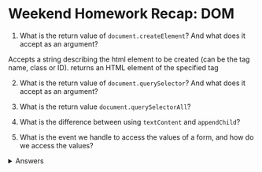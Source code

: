 # Weekend Homework Recap: DOM

1. What is the return value of `document.createElement`? And what does it accept as an argument?

Accepts a string describing the html element to be created (can be the tag name, class or ID). returns an HTML element of the specified tag

2. What is the return value of `document.querySelector`? And what does it accept as an argument?



3. What is the return value `document.querySelectorAll`?

4. What is the difference between using `textContent` and `appendChild`?

5. What is the event we handle to access the values of a form, and how do we access the values?

<details>
<summary>Answers</summary>

1. The return value of `document.createElement` is a DOM element. It will return the DOM element specified by the argument we pass to it as a string. For example, to create an h1 element, we would call `document.createElement('h1')`.

2. The return value of `document.querySelector` is a DOM element. We can access DOM elements by passing in an identifier as a string. For example if we want to access an element with the ID 'reading-list' we could call `document.querySelector('#reading-list')`. We can also be more specific and include with the elements tag. For example if we were accessing an unordered list with an ID of `reading-list` we could call `document.querySelector('ul#read-list')`.

3. The return value of `document.querySelectorAll` is an array of DOM elements. It accesses all the elements that matches the identifier. For example, `document.querySelectorAll('.list-item')` would get all the elements with the class 'list-item'.

4. `textContent` allows us to set the text on an element and will over-write any existing text content the element has. `appendChild` adds a new element to an existing one, allowing us to build up hierarchies of DOM elements.

6. We add an event listener to the form's 'submit' event, and use the ID of the input field, followed by the property `value`. For example, `form.title.value`.

</details>

